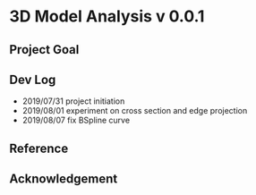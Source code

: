 # 3D Model Analysis v 0.0.1

## Project Goal

## Dev Log
- 2019/07/31 project initiation
- 2019/08/01 experiment on cross section and edge projection
- 2019/08/07 fix BSpline curve

## Reference

## Acknowledgement
